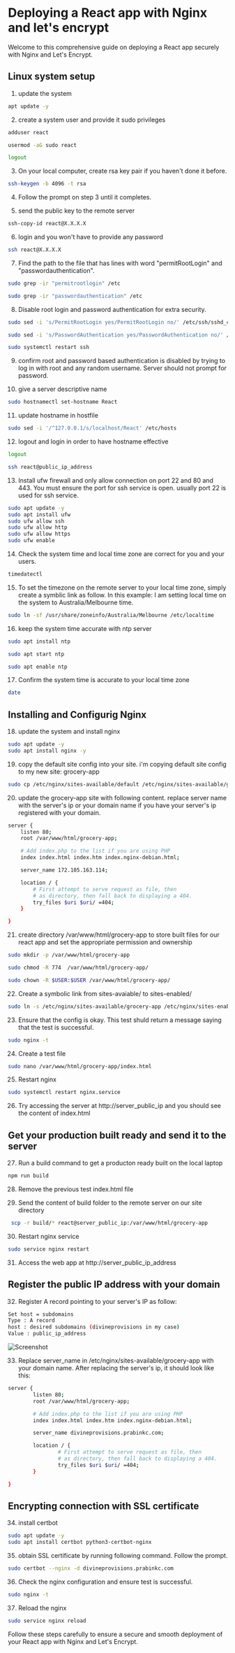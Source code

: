 # Deploying a React app with Nginx and let's encrypt
Welcome to this comprehensive guide on deploying a React app securely with Nginx and Let's Encrypt. 

## Linux system setup

1. update the system
```bash
apt update -y
```

2. create a system user and provide it sudo privileges
```bash
adduser react
```

```bash
usermod -aG sudo react

```

```bash
logout
```

3. On your local computer, create rsa key pair if you haven't done it before.
```bash
ssh-keygen -b 4096 -t rsa
```

4. Follow the prompt on step 3 until it completes.

5. send the public key to the remote server
```bash
ssh-copy-id react@X.X.X.X
```

6. login and you won't have to provide any password
```bash
ssh react@X.X.X.X
```

7. Find the path to the file that has lines with word "permitRootLogin" and "passwordauthentication".
```bash
sudo grep -ir "permitrootlogin" /etc
```

```bash
sudo grep -ir "passwordauthentication" /etc
```

8. Disable root login and password authentication for extra security.
```bash
sudo sed -i 's/PermitRootLogin yes/PermitRootLogin no/' /etc/ssh/sshd_configsed 
```

```bash
sudo sed -i 's/PasswordAuthentication yes/PasswordAuthentication no/' /etc/ssh/sshd_config
```

```bash
sudo systemctl restart ssh
```

9. confirm root and password based authentication is disabled by trying to log in with root and any random username. Server should not prompt for password.

10. give a server descriptive name
```bash
sudo hostnamectl set-hostname React
```

11. update hostname in hostfile
```bash
sudo sed -i '/^127.0.0.1/s/localhost/React' /etc/hosts
```

12. logout and login in order to have hostname effective

```bash
logout
```

```bash
ssh react@public_ip_address
```

13. Install ufw firewall and only allow connection on port 22 and 80 and 443. You must ensure the port for ssh service is open. usually port 22 is used for ssh service.

```bash
sudo apt update -y
sudo apt install ufw
sudo ufw allow ssh
sudo ufw allow http
sudo ufw allow https
sudo ufw enable
```

14. Check the system time and local time zone are correct for you and your users.
```bash
timedatectl
```

15. To set the timezone on the remote server to your local time zone, simply create a symblic link as follow. In this example: I am setting local time on the system to Australia/Melbourne time.

```bash
sudo ln -sf /usr/share/zoneinfo/Australia/Melbourne /etc/localtime
```

16. keep the system time accurate with ntp server
```bash
sudo apt install ntp
```

```bash
sudo apt start ntp
```

```bash
sudo apt enable ntp
```

17. Confirm the system time is accurate to your local time zone
```bash
date
```

## Installing and Configurig Nginx

18. update the system and install nginx
```bash
sudo apt update -y
sudo apt install nginx -y
```
19. copy the default site config into your site. i'm copying default site config to my new site: grocery-app

```bash
sudo cp /etc/nginx/sites-available/default /etc/nginx/sites-available/grocery-app
```
20. update the grocery-app site with following content. replace server name with the server's ip or your domain name if you have your server's ip registered with your domain.
```bash
server {
	listen 80;
	root /var/www/html/grocery-app;

	# Add index.php to the list if you are using PHP
	index index.html index.htm index.nginx-debian.html;

	server_name 172.105.163.114;

	location / {
		# First attempt to serve request as file, then
		# as directory, then fall back to displaying a 404.
		try_files $uri $uri/ =404;
	}

}
```
21. create directory /var/www/html/grocery-app to store built files for our react app and set the appropriate permission and ownership
```bash
sudo mkdir -p /var/www/html/grocery-app
```

```bash
sudo chmod -R 774  /var/www/html/grocery-app/
```

```bash
sudo chown -R $USER:$USER /var/www/html/grocery-app/
```

22. Create a symbolic link from sites-avaiable/ to sites-enabled/
```bash
sudo ln -s /etc/nginx/sites-available/grocery-app /etc/nginx/sites-enabled/
```

23. Ensure that the config is okay. This test shuld return a message saying that the test is successful.
```bash
sudo nginx -t
```

24. Create a test file
```bash
sudo nano /var/www/html/grocery-app/index.html
```
25. Restart nginx
```bash
sudo systemctl restart nginx.service 
```

26. Try accessing the server at http://server_public_ip and you should see the content of index.html

## Get your production built ready and send it to the server

27. Run a build command to get a producton ready built on the local laptop
```bash
npm run build
```

28. Remove the previous test index.html file

29. Send the content of build folder to the remote server on our site directory
```bash
 scp -r build/* react@server_public_ip:/var/www/html/grocery-app
```

30. Restart nginx service
```bash
sudo service nginx restart
```
31. Access the web app at http://server_public_ip_address


## Register the public IP address with your domain

32. Register A record pointing to your server's IP as follow:
``` bash
Set host = subdomains
Type : A record
host : desired subdomains (divineprovisions in my case)
Value : public_ip_address
```

![Screenshot](Screenshot_from_2024-02-01_15-25-54.png)

33. Replace server_name in /etc/nginx/sites-available/grocery-app with your domain name. After replacing the server's ip, it should look like this:
```bash
server {
        listen 80;
        root /var/www/html/grocery-app;

        # Add index.php to the list if you are using PHP
        index index.html index.htm index.nginx-debian.html;

        server_name divineprovisions.prabinkc.com;

        location / {
                # First attempt to serve request as file, then
                # as directory, then fall back to displaying a 404.
                try_files $uri $uri/ =404;
        }

}
```

## Encrypting connection with SSL certificate

34. install certbot
```bash
sudo apt update -y
sudo apt install certbot python3-certbot-nginx
``` 

35. obtain SSL certificate by running following command. Follow the prompt.
```bash
sudo certbot --nginx -d divineprovisions.prabinkc.com
```

36. Check the nginx configuration and ensure test is successful.
```bash
sudo nginx -t
```

37. Reload the nginx
```bash
sudo service nginx reload
```
Follow these steps carefully to ensure a secure and smooth deployment of your React app with Nginx and Let's Encrypt.